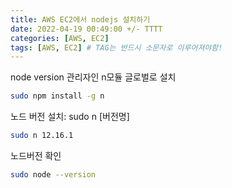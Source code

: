 ```yaml
---
title: AWS EC2에서 nodejs 설치하기
date: 2022-04-19 00:49:00 +/- TTTT
categories: [AWS, EC2]
tags: [AWS, EC2] # TAG는 반드시 소문자로 이루어져야함!
---
```


node version 관리자인 n모듈 글로벌로 설치

```bash
sudo npm install -g n
```

노드 버전 설치: sudo n [버전명]

```bash
sudo n 12.16.1
```

노드버전 확인

```bash
sudo node --version
```
